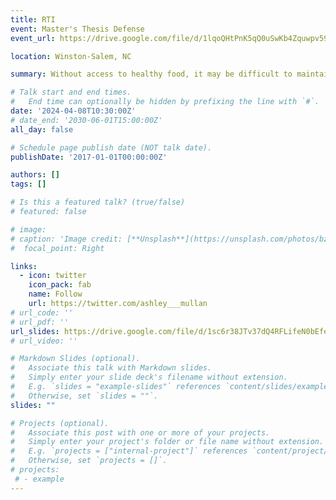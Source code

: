 ```yaml
---
title: RTI
event: Master's Thesis Defense
event_url: https://drive.google.com/file/d/1lqoQHtPnK5qQ0uSwKb4Zquwpv59vnaPT/view?usp=sharing

location: Winston-Salem, NC

summary: Without access to healthy food, it may be difficult to maintain a healthy lifestyle free from preventable illness. This access can be quantified for residents of a given area by measuring their distance to the nearest grocery store, but there is a trade off. We can either consider (i) the more accurate but cost-prohibitive distance measurement that only uses passable roads or (ii) the error-prone but easy-to-obtain straight-line distance calculation that ignores the location of infrastructure and potential natural barriers. Trying to fit a standard regression model to the relationship between disease prevalence and the error-prone, straight-line food access measures would introduce bias to the parameter estimates. Fully observing the more accurate, route-based food access measure is often impossible, and thus, if it can only be partially observed, a missing data problem arises. We address this bias and the missing data by deriving a new maximum likelihood estimator for Poisson regression with a binary, error-prone explanatory variable (representing access to healthy food based on distance to the nearest grocery store), where the errors may depend on additional error-free covariates. With simulation studies, we show the consequences of ignoring the error and how the proposed estimator corrects for that bias while preserving more statistical efficiency than the complete case analysis (i.e., deleting any neighborhoods with missing data). Finally, we apply our estimator to data from the Piedmont Triad region of North Carolina, where we model the relationship between diabetes prevalence and access to healthy food at various distance thresholds.

# Talk start and end times.
#   End time can optionally be hidden by prefixing the line with `#`.
date: '2024-04-08T10:30:00Z'
# date_end: '2030-06-01T15:00:00Z'
all_day: false

# Schedule page publish date (NOT talk date).
publishDate: '2017-01-01T00:00:00Z'

authors: []
tags: []

# Is this a featured talk? (true/false)
# featured: false

# image:
# caption: 'Image credit: [**Unsplash**](https://unsplash.com/photos/bzdhc5b3Bxs)'
#  focal_point: Right

links:
  - icon: twitter
    icon_pack: fab
    name: Follow
    url: https://twitter.com/ashley___mullan
# url_code: ''
# url_pdf: ''
url_slides: https://drive.google.com/file/d/1sc6r38JTv37dQ4RFLifeN0bEfekIt_de/view?usp=drive_link
# url_video: ''

# Markdown Slides (optional).
#   Associate this talk with Markdown slides.
#   Simply enter your slide deck's filename without extension.
#   E.g. `slides = "example-slides"` references `content/slides/example-slides.md`.
#   Otherwise, set `slides = ""`.
slides: ""

# Projects (optional).
#   Associate this post with one or more of your projects.
#   Simply enter your project's folder or file name without extension.
#   E.g. `projects = ["internal-project"]` references `content/project/deep-learning/index.md`.
#   Otherwise, set `projects = []`.
# projects:
 # - example
---
```

